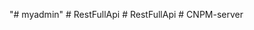 "# myadmin" 
#   R e s t F u l l A p i  
 #   R e s t F u l l A p i  
 #   C N P M - s e r v e r  
 